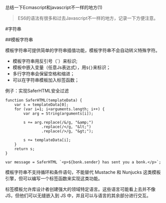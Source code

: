 总结一下Ecmascript和javascript不一样的地方(1)

>ES6的语法有很多和过去Javascript不一样的地方，记录一下方便注意。

#字符串

##模板字符串

模板字符串可提供简单的字符串插值功能，模板字符串不会自动转义特殊字符。

* 模板字符串用反引号（\`）来标识;
* 模板中嵌入变量（任意Js表达式），用`${}`来标识；
* 多行字符串会保留空格和缩进；
* 可以在字符串模板加入标签函数；


例子：实现SaferHTML安全过滤

```
function SaferHTML(templateData) {
    var s = templateData[0];
    for (var i=1; i<arguments.length; i++) {
        var arg = String(arguments[i]);

        s += arg.replace(/&/g, "&amp;")
                .replace(/</g, "&lt;")
                .replace(/>/g, "&gt;");

        s += templateData[i];
    }
    return s;
}

var message = SaferHTML `<p>${bonk.sender} has sent you a bonk.</p>`;

```

模板字符串不支持循环和条件语句，不能替代 Mustache 和 Nunjucks 这类模板引擎，但可以编写一个标签函数来实现这类功能。

标签模板允许库设计者创建强大的领域特定语言。这些语言可能看上去并不像 JS，但他们可以无缝嵌入到 JS 中，并且可以与语言的其余部分进行交互。
